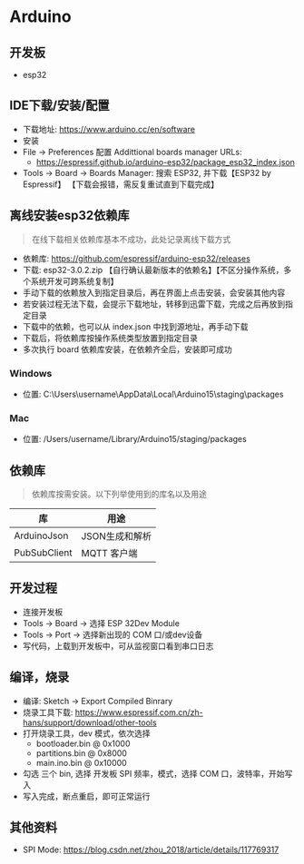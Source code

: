 # Arduino

## 开发板
- esp32

## IDE下载/安装/配置
- 下载地址: https://www.arduino.cc/en/software
- 安装
- File -> Preferences 配置 Addittional boards manager URLs:
  - https://espressif.github.io/arduino-esp32/package_esp32_index.json
- Tools -> Board -> Boards Manager: 搜索 ESP32, 并下载【ESP32 by Espressif】  【下载会报错，需反复重试直到下载完成】

## 离线安装esp32依赖库

> 在线下载相关依赖库基本不成功，此处记录离线下载方式

- 依赖库: https://github.com/espressif/arduino-esp32/releases
- 下载: esp32-3.0.2.zip 【自行确认最新版本的依赖名】【不区分操作系统，多个系统开发可跨系统复制】
- 手动下载的依赖放入到指定目录后，再在界面上点击安装，会安装其他内容
- 若安装过程无法下载，会提示下载地址，转移到迅雷下载，完成之后再放到指定目录
- 下载中的依赖，也可以从 index.json 中找到源地址，再手动下载
- 下载后，将依赖库按操作系统类型放置到指定目录
- 多次执行 board 依赖库安装，在依赖齐全后，安装即可成功

### Windows
- 位置: C:\Users\username\AppData\Local\Arduino15\staging\packages

### Mac
- 位置: /Users/username/Library/Arduino15/staging/packages

## 依赖库

> 依赖库按需安装。以下列举使用到的库名以及用途

| 库           | 用途        |
|-------------|-----------|
| ArduinoJson | JSON生成和解析 |
| PubSubClient | MQTT 客户端  |

## 开发过程

- 连接开发板
- Tools -> Board -> 选择 ESP 32Dev Module
- Tools -> Port -> 选择新出现的 COM 口/或dev设备
- 写代码，上载到开发板中，可从监视窗口看到串口日志



## 编译，烧录
- 编译: Sketch -> Export Compiled Binrary
- 烧录工具下载: https://www.espressif.com.cn/zh-hans/support/download/other-tools
- 打开烧录工具，dev 模式，依次选择
  - bootloader.bin @ 0x1000
  - partitions.bin @ 0x8000
  - main.ino.bin @ 0x10000
- 勾选 三个 bin, 选择 开发板 SPI 频率，模式，选择 COM 口，波特率，开始写入
- 写入完成，断点重启，即可正常运行

## 其他资料

- SPI Mode: https://blog.csdn.net/zhou_2018/article/details/117769317
